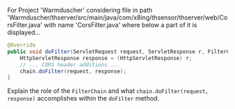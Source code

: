 For Project 'Warmduscher' considering file in path 'Warmduscher/thserver/src/main/java/com/x8ing/thsensor/thserver/web/CorsFilter.java' with name 'CorsFilter.java' where below a part of it is displayed... 

```java
@Override
public void doFilter(ServletRequest request, ServletResponse r, FilterChain chain) throws IOException, ServletException {
    HttpServletResponse response = (HttpServletResponse) r;
    // ... CORS header additions ...
    chain.doFilter(request, response);
}
```

Explain the role of the `FilterChain` and what `chain.doFilter(request, response)` accomplishes within the `doFilter` method.
